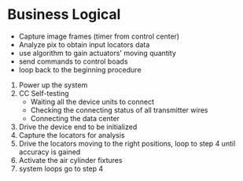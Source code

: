 # Business Logical


* Capture image frames (timer from control center)
* Analyze pix to obtain input locators data
* use algorithm to gain actuators' moving quantity
* send commands to control boads
* loop back to the beginning procedure

1. Power up the system
2. CC Self-testing
   * Waiting all the device units to connect
   * Checking the connecting status of all transmitter wires
   * Connecting the data center
3. Drive the device end to be initialized
4. Capture the locators for analysis
5. Drive the locators moving to the right positions, loop to step 4 until accuracy is gained
6. Activate the air cylinder fixtures
7. system loops go to step 4


